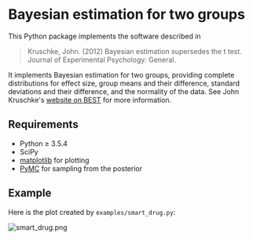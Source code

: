 # Bayesian estimation for two groups

This Python package implements the software described in

> Kruschke, John. (2012) Bayesian estimation supersedes the t
> test. Journal of Experimental Psychology: General.

It implements Bayesian estimation for two groups, providing complete
distributions for effect size, group means and their difference,
standard deviations and their difference, and the normality of the
data. See John Kruschke's [website on
BEST](http://www.indiana.edu/~kruschke/BEST/) for more information.

## Requirements ##

 - Python ≥ 3.5.4
 - SciPy
 - [matplotlib](http://matplotlib.org) for plotting
 - [PyMC](https://github.com/pymc-devs/pymc) for sampling from the posterior

## Example ##

Here is the plot created by `examples/smart_drug.py`:

![smart_drug.png](http://strawlab.org/assets/smart_drug.png)
